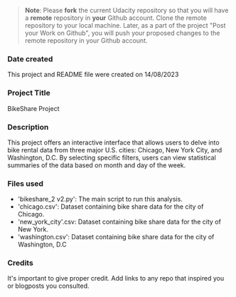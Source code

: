 >**Note**: Please **fork** the current Udacity repository so that you will have a **remote** repository in **your** Github account. Clone the remote repository to your local machine. Later, as a part of the project "Post your Work on Github", you will push your proposed changes to the remote repository in your Github account.

### Date created
This project and README file were created on 14/08/2023

### Project Title
BikeShare Project

### Description
This project offers an interactive interface that allows users to delve into bike rental data from three major U.S. cities: Chicago, New York City, and Washington, D.C. By selecting specific filters, users can view statistical summaries of the data based on month and day of the week.

### Files used
- 'bikeshare_2 v2.py': The main script to run this analysis.  
- 'chicago.csv': Dataset containing bike share data for the city of Chicago.
- 'new_york_city'.csv: Dataset containing bike share data for the city of New York.
- 'washington.csv': Dataset containing bike share data for the city of Washington, D.C

### Credits
It's important to give proper credit.
Add links to any repo that inspired you or blogposts you consulted.

